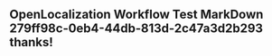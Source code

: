 <properties
ms.topic="hero-topic"
ms.test1="hero-topic"
ms.test2="test"/>

## OpenLocalization Workflow Test MarkDown 279ff98c-0eb4-44db-813d-2c47a3d2b293 thanks!
